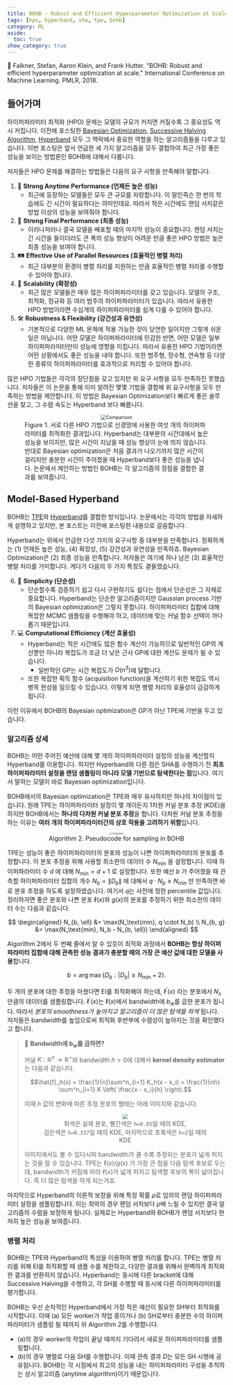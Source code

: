```yaml
---
title: BOHB - Robust and Efficient Hyperparameter Optimization at Scale
tags: [hpo, hyperband, sha, tpe, bohb]
category: ML
aside:
  toc: true
show_category: true
---
```


📄 Falkner, Stefan, Aaron Klein, and Frank Hutter. "BOHB: Robust and efficient hyperparameter optimization at scale." International Conference on Machine Learning. PMLR, 2018.

<!--more-->

## 들어가며

하이퍼파라미터 최적화 (HPO) 문제는 모델의 규모가 커지면 커질수록 그 중요성도 역시 커집니다. 이전에 포스팅한 [Bayesian Optimization](https://otzslayer.github.io/ml/2022/12/03/bayesian-optimization.html), [Successive Halving Algorithm](https://otzslayer.github.io/ml/2022/12/24/successive-halving-algorithm.html), [Hyperband](https://otzslayer.github.io/ml/2023/01/15/hyperband.html) 모두 그 맥락에서 중요한 역할을 하는 알고리즘들을 다루고 있습니다. 이번 포스팅은 앞서 언급한 세 가지 알고리즘을 모두 결합하여 최근 가장 좋은 성능을 보이는 방법론인 BOHB에 대해서 다룹니다.

저자들은 HPO 문제를 해결하는 방법들은 다음의 요구 사항을 만족해야 말합니다.

1.  💪 **Strong Anytime Performance (언제든 높은 성능)**
	- 최근에 등장하는 모델들은 모두 큰 규모를 자랑합니다. 이 말인즉슨 한 번의 학습에도 긴 시간이 필요하다는 의미인데요. 따라서 적은 시간에도 랜덤 서치같은 방법 이상의 성능을 보여줘야 합니다.
2.  🏁 **Strong Final Performance (최종 성능)**
	- 이러나저러나 결국 모델을 배포할 때의 마지막 성능이 중요합니다. 랜덤 서치는 긴 시간을 들이더라도 큰 폭의 성능 향상이 어려운 만큼 좋은 HPO 방법은 높은 최종 성능을 보여야 합니다.
3.  🛤️ **Effective Use of Parallel Resources (효율적인 병렬 처리)**
	- 최근 대부분의 환경이 병렬 처리를 지원하는 만큼 효율적인 병렬 처리를 수행할 수 있어야 합니다.
4.  🚜 **Scalability (확장성)**
	- 최근 많은 모델들은 매우 많은 하이퍼파라미터를 갖고 있습니다. 모델의 구조, 최적화, 정규화 등 여러 범주의 하이퍼파라미터가 있습니다. 따라서 유용한 HPO 방법이라면 수십개의 하이퍼파라미터를 쉽게 다룰 수 있어야 합니다.
5.  🛠️ **Robustness & Flexibility (강건성과 유연성)**
	- 기본적으로 다양한 ML 문제에 적용 가능한 것이 당연한 일이지만 그렇게 쉬운 일은 아닙니다. 어떤 모델은 하이퍼파라미터에 민감한 반면, 어떤 모델은 일부 하이퍼파라미터만이 성능에 영향을 미칩니다. 따라서 유용한 HPO 기법이라면 어떤 상황에서도 좋은 성능을 내야 합니다. 또한 범주형, 정수형, 연속형 등 다양한 종류의 하이퍼파라미터를 효과적으로 처리할 수 있어야 합니다.

많은 HPO 기법들은 각각의 장단점을 갖고 있지만 위 요구 사항을 모두 만족하진 못했습니다. 저자들은 이 논문을 통해 이미 알려진 몇몇 기법을 결합해 위 요구사항을 모두 만족하는 방법을 제안합니다. 이 방법은 Bayesian Optimization보다 빠르게 좋은 솔루션을 찾고, 그 수렴 속도는 Hyperband 보다 빠릅니다.

<center>
  <figure>
    <img src="https://i.imgur.com/QgFhkVq.png" alt="Comparison" style="zoom:75%;" loading="lazy" />
    <figcaption style="text-align: left; font-size: var(--font-smaller);">Figure 1. 서로 다른 HPO 기법으로 신경망에 사용한 여섯 개의 하이퍼파라미터를 최적화한 결과입니다. Hyperband는 대부분의 시간대에서 높은 성능을 보이지만, 많은 시간이 지났을 때 성능 향상이 눈에 띄지 않습니다. 반대로 Bayesian optimization은 처음 결과가 나오기까지 많은 시간이 걸리지만 충분한 시간이 주어졌을 때 Hyperband보다 좋은 성능을 냅니다.  논문에서 제안하는 방법인 BOHB는 각 알고리즘의 장점을 결합한 결과를 보여줍니다.</figcaption>
  </figure>
</center>


## Model-Based Hyperband

BOHB는 [TPE](https://otzslayer.github.io/ml/2022/12/03/bayesian-optimization.html#tree-structured-parzen-estimators-tpe)와 [Hyperband](https://otzslayer.github.io/ml/2023/01/15/hyperband.html)를 결합한 방식입니다. 논문에서는 각각의 방법을 자세하게 설명하고 있지만, 본 포스트는 이전에 포스팅한 내용으로 갈음합니다.

Hyperband는 위에서 언급한 다섯 가지의 요구사항 중 대부분을 만족합니다. 정확하게는 (1) 언제든 높은 성능, (4) 확장성, (5) 강건성과 유연성을 만족하죠. Bayesian Optimization은 (2) 최종 성능을 만족합니다. 저자들은 여기에 하나 남은 (3) 효율적인 병렬 처리를 가미합니다. 게다가 다음의 두 가지 특징도 곁들였습니다.

6. 🚅 **Simplicity (단순성)**
	- 단순할수록 검증하기 쉽고 다시 구현하기도 쉽다는 점에서 단순성은 그 자체로 중요합니다. Hyperband는 단순한 알고리즘이지만 Gaussian process 기반의 Bayesian optimization은 그렇지 못합니다. 하이퍼파라미터 집합에 대해 복잡한 MCMC 샘플링을 수행해야 하고, 데이터에 맞는 커널 함수 선택이 까다롭기 때문입니다.
7.  💻 **Computational Efficiency (계산 효율성)**
	-  Hyperband는 적은 시간에도 많은 함수 계산이 가능하므로 일반적인 GP의 계산뿐만 아니라 복잡도가 조금 더 낮은 근사 GP에 대한 계산도 문제가 될 수 있습니다.
		- 일반적인 GP는 시간 복잡도가 $O(n^3)$에 달합니다.
	- 또한 복잡한 획득 함수 (acquisition function)을 계산하기 위한 복잡도 역시 병목 현상을 일으킬 수 있습니다. 이렇게 되면 병렬 처리의 효율성이 급감하게 됩니다.

이런 이유에서 BOHB의 Bayesian optimization은 GP가 아닌 TPE에 기반을 두고 있습니다.

### 알고리즘 상세

BOHB는 어떤 주어진 예산에 대해 몇 개의 하이퍼파라미터 설정의 성능을 계산할지 Hyperband를 이용합니다. 하지만 Hyperband와 다른 점은 SHA를 수행하기 전 **최초 하이퍼파라미터 설정을 랜덤 샘플링이 아니라 모델 기반으로 탐색한다는 점**입니다. 여기서 말하는 모델이 바로 Bayesian optimization입니다. 

BOHB에서의 Bayesian optimization은 TPE와 매우 유사하지만 하나의 차이점이 있습니다. 원래 TPE는 하이퍼파라미터 설정이 몇 개이든지 1차원 커널 분포 추정 (KDE)을 하지만 BOHB에서는 **하나의 다차원 커널 분포 추정**을 합니다. 다차원 커널 분포 추정을 하는 이유는 **여러 개의 하이퍼파라미터간의 상호 작용을 고려하기 위함**입니다.

<center>
  <figure>
    <img src="https://i.imgur.com/AVo5WBq.png" alt="Comparison" style="zoom:33%;" loading="lazy" />
    <figcaption style="text-align: center; font-size: var(--font-smaller);">Algorithm 2. Pseudocode for sampling in BOHB</figcaption>
  </figure>
</center>

TPE는 성능이 좋은 하이퍼파라미터의 분포와 성능이 나쁜 하이퍼파라미터의 분포를 추정합니다. 이 분포 추정을 위해 사용할 최소한의 데이터 수 $N_\text{min}$ 을 설정합니다. 이때 하이퍼파라미터 수 $d$ 에 대해 $N_\text{min} = d+1$ 로 설정합니다. 또한 예산 $b$ 가 주어졌을 때 관측할 하이퍼파라미터 집합의 개수  $N_b = \|D_b\|$ 에 대해서 $q \cdot N_b \geq N_\min$ 만 만족하면 바로 분포 추정을 하도록 설정하였습니다. 여기서 $q$는 사전에 정한 percentile 값입니다. 정리하자면 좋은 분포와 나쁜 분포 $\ell(x)$와 $g(x)$의 분포를 추정하기 위한 최소한의 데이터 수는 다음과 같습니다.

$$
\begin{aligned}
  N_{b, \ell} &= \max(N_\text{min}, q \cdot N_b) \\
  N_{b, g} &= \max(N_\text{min}, N_b - N_{b, \ell})
\end{aligned}
$$

Algorithm 2에서 두 번째 줄에서 알 수 있듯이 최적화 과정에서 **BOHB는 항상 하이퍼파라미터 집합에 대해 관측한 성능 결과가 충분할 때의 가장 큰 예산 값에 대한 모델을 사용**합니다. 

$$
b = \arg \max \{ D_b : |D_b| \geq N_\text{min} + 2 \}.
$$

두 개의 분포에 대한 추정을 마쳤다면 EI를 최적화해야 하는데, $\ell^\prime(x)$ 라는 분포에서 $N_s$ 만큼의 데이터를 샘플링합니다. $\ell^\prime(x)$는 $\ell(x)$에서 bandwidth에 $b_w$를 곱한 분포가 됩니다. 따라서 *분포의 smoothness가 높아지고 알고리즘이 더 많은 탐색을 하게* 됩니다. 저자들은 bandwidth를 높임으로써 최적화 후반부에 수렴성이 높아지는 것을 확인했다고 합니다.

> 🤔 **Bandwidth에 $b_w$를 곱하면?**
> 
> 커널 $K : \mathbb{R}^n \to \mathbb{R}^+$와 bandwidth $h > 0$에 대해서 **kernel density estimator**는 다음과 같습니다.
> 
> $$\hat{f}_h(x) = \frac{1}{n}\sum^n_{i=1} K_h(x - x_i) = \frac{1}{nh} \sum^n_{i=1} K \left( \frac{x - x_i}{h} \right).$$
> 
> 이때 $h$ 값의 변화에 따른 추정 분포의 형태는 아래 이미지와 같습니다.
> <center>  <figure>   <img src="https://upload.wikimedia.org/wikipedia/commons/thumb/e/e5/Comparison_of_1D_bandwidth_selectors.png/440px-Comparison_of_1D_bandwidth_selectors.png" style="zoom:75%;" loading="lazy" />  <figcaption style="text-align: center; font-size: var(--font-smaller);">회색은 실제 분포, 빨간색은 <code>h=0.05</code>일 때의 KDE, <br>검은색은 <code>h=0.337</code>일 때의 KDE, 마지막으로 초록색은 <code>h=2</code>일 때의 KDE</figcaption> </figure></center>
> 
> 이미지에서도 볼 수 있다시피 bandwidth가 클 수록 추정되는 분포가 넓게 퍼지는 것을 알 수 있습니다. TPE는 $\ell(x)/g(x)$ 가 가장 큰 점을 다음 탐색 후보로 두는데, bandwidth가 커짐에 따라 $\ell(x)$가 넓게 퍼지고 탐색할 후보의 폭이 넓어집니다. 즉 더 많은 탐색을 하게 되는거죠.

마지막으로 Hyperband의 이론적 보장을 위해 특정 확률 $\rho$로 임의의 랜덤 하이퍼파라미터 설정을 샘플링합니다. 이는 최악의 경우 랜덤 서치보다 $\rho$배 느릴 수 있지만 결국 알고리즘의 수렴을 보장하게 됩니다. 실제로는 Hyperband와 BOHB가 랜덤 서치보다 현저히 높은 성능을 보여줍니다.

### 병렬 처리

BOHB는 TPE와 Hyperband의 특성을 이용하여 병렬 처리를 합니다. TPE는 병렬 처리를 위해 EI를 최적화할 때 샘플 수를 제한하고, 다양한 결과를 위해서 완벽하게 최적화한 결과를 반환하지 않습니다. Hyperband는 동시에 다른 bracket에 대해 Successive Halving을 수행하고, 각 SH를 수행할 때 동시에 다른 하이퍼파라미터를 평가합니다.

BOHB는 우선 순차적인 Hyperband에서 가장 작은 예산이 필요한 SH부터 최적화를 시작합니다. 이때 (a) 모든 worker가 작업 중이거나 (b) SH로부터 충분한 수의 하이퍼파라미터가 샘플링 될 때까지 위 Algorithm 2를 수행합니다.
- (a)의 경우 worker의 작업이 끝날 때까지 기다려서 새로운 하이퍼파라미터를 샘플링합니다.
- (b)의 경우 병렬로 다음 SH를 수행합니다.
이때 관측 결과 $D$는 모든 SH 시행에 공유됩니다. BOHB는 각 시점에서 최고의 성능을 내는 하이퍼파라미터 구성을 추적하는 상시 알고리즘 (anytime algorithm)이기 때문입니다.